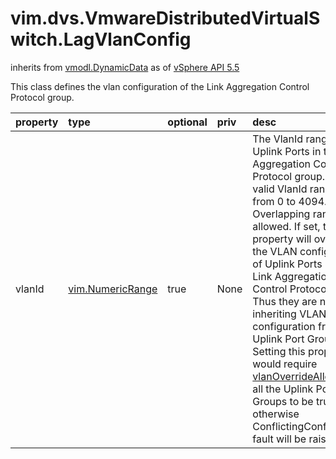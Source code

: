 vim.dvs.VmwareDistributedVirtualSwitch.LagVlanConfig
====================================================
inherits from [vmodl.DynamicData](docs/vmodl.DynamicData.md)
as of [vSphere API 5.5](vim.version.md#vim.version.version9)


This class defines the vlan configuration of the Link Aggregation   Control Protocol group.

| property | type | optional | priv | desc |
|:---------|:-----|:---------|:-----|:-----|
| vlanId | [vim.NumericRange](vim.NumericRange.md "vim.NumericRange") | true | None | The VlanId range for the Uplink Ports in the Link Aggregation   Control Protocol group.   The valid VlanId range is from 0 to 4094. Overlapping ranges are allowed.   If set, this property will override the VLAN configuration of Uplink Ports   in the Link Aggregation Control Protocol group.   Thus they are no longer inheriting VLAN configuration from their Uplink Port Group.   Setting this property would require   <a href="vim.dvs.VmwareDistributedVirtualSwitch.VMwarePortgroupPolicy.md#vlanOverrideAllowed">vlanOverrideAllowed</a>   of all the Uplink Port Groups to be true,   otherwise ConflictingConfiguration fault will be raised. |


